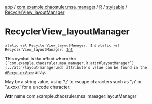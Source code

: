 [app](../../../index.md) / [com.example.chaosruler.msa_manager](../../index.md) / [R](../index.md) / [styleable](index.md) / [RecyclerView_layoutManager](.)

# RecyclerView_layoutManager

`static val RecyclerView_layoutManager: `[`Int`](https://kotlinlang.org/api/latest/jvm/stdlib/kotlin/-int/index.html)
`static val RecyclerView_layoutManager: `[`Int`](https://kotlinlang.org/api/latest/jvm/stdlib/kotlin/-int/index.html)

This symbol is the offset where the ``[`com.example.chaosruler.msa_manager.R.attr#layoutManager`](../attr/layout-manager.md) attribute's value can be found in the ``[`#RecyclerView`](-recycler-view.md) array.

May be a string value, using '\\;' to escape characters such as '\\n' or '\\uxxxx' for a unicode character;

**Attr**
name com.example.chaosruler.msa_manager:layoutManager

